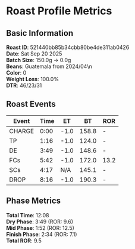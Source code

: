 # Roast Profile Metrics

## Basic Information
**Roast ID**: 521440bb85b34cbb80be4de311ab0426  
**Date**: Sat Sep 20 2025  
**Batch Size**: 150.0g → 0.0g  
**Beans**: Guatemala from 2024/04\n  
**Color**: 0  
**Weight Loss**: 100.0%  
**DTR**: 46/23/31  

## Roast Events

| Event | Time | ET | BT | ROR |
|-------|------|----|----|-----|
| CHARGE | 0:00 | -1.0 | 158.8 | - |
| TP | 1:16 | -1.0 | 124.0 | - |
| DE | 3:49 | -1.0 | 148.6 | - |
| FCs | 5:42 | -1.0 | 172.0 | 13.2 |
| SCs | 4:17 | N/A | 145.1 | - |
| DROP | 8:16 | -1.0 | 190.3 | - |

## Phase Metrics
**Total Time**: 12:08  
**Dry Phase**: 3:49 (ROR: 9.6)  
**Mid Phase**: 1:52 (ROR: 12.5)  
**Finish Phase**: 2:34 (ROR: 7.1)  
**Total ROR**: 9.5  
